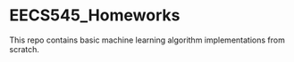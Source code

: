 # EECS545_Homeworks

This repo contains basic machine learning algorithm implementations from scratch.
